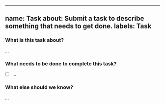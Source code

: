  ---
name: Task
about: Submit a task to describe something that needs to get done.
labels: Task
 ---

 ### What is this task about?

 …

 ### What needs to be done to complete this task?

- [ ] …

### What else should we know?

…
